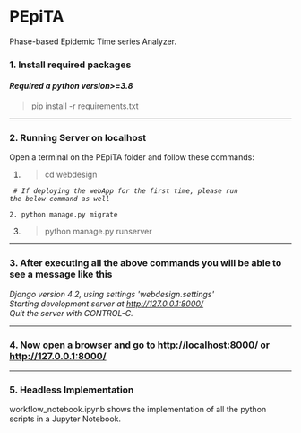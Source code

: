 # PEpiTA
Phase-based Epidemic Time series Analyzer.

### 1. Install required packages
#### ***Required a python version>=3.8***
>pip install -r requirements.txt
*******************************************************************
### 2. Running Server on localhost
Open a terminal on the PEpiTA folder and follow these commands:<br>
1. > cd webdesign <be>

<code> _# If deploying the webApp for the first time, please run the below command as well_<br></code>

<code>2. python manage.py migrate</code>

3. >python manage.py runserver
*******************************************************************
### 3. After executing all the above commands you will be able to see a message like this
_Django version 4.2, using settings 'webdesign.settings'<br>
Starting development server at http://127.0.0.1:8000/<br>
Quit the server with CONTROL-C._
*******************************************************************
### 4. Now open a browser and go to http://localhost:8000/ or http://127.0.0.1:8000/
*******************************************************************
### 5.  Headless Implementation
workflow_notebook.ipynb shows the implementation of all the python scripts in a Jupyter Notebook.
